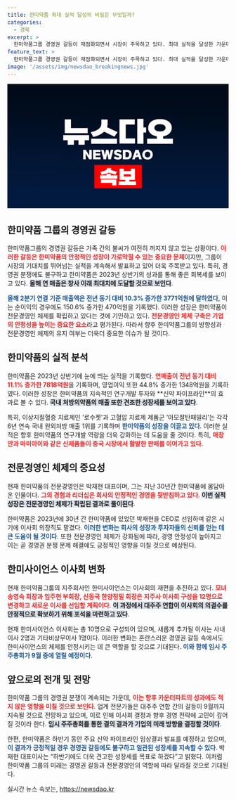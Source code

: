```yaml
---
title: 한미약품 최대 실적 달성의 비밀은 무엇일까?
categories:
  - 경제
excerpt: >
  한미약품그룹 경영권 갈등이 재점화되면서 시장이 주목하고 있다. 최대 실적을 달성한 가운데, 모녀와 형제 간의 충돌이 계속되고 있으며, 전문경영인 체제 도입을 두고 찬반 의견이 팽팽하게 맞서고 있다.
feature_text: >
  한미약품그룹 경영권 갈등이 재점화되면서 시장이 주목하고 있다. 최대 실적을 달성한 가운데, 모녀와 형제 간의 충돌이 계속되고 있으며, 전문경영인 체제 도입을 두고 찬반 의견이 팽팽하게 맞서고 있다.
image: '/assets/img/newsdao_breakingnews.jpg'
---
```


<p><img src="/assets/img/newsdao_breakingnews.jpg" alt="ranknews 속보" /></p>

<h2 data-ke-size="size26">한미약품 그룹의 경영권 갈등</h2>

<p data-ke-size="size16"></p>한미약품그룹의 경영권 갈등은 가족 간의 불씨가 여전히 꺼지지 않고 있는 상황이다. <b><span style="color: #ee2323;">이러한 갈등은 한미약품의 안정적인 성장이 가로막힐 수 있는 중요한 문제</span></b>이지만, 그룹이 시장의 기대치를 뛰어넘는 실적을 계속해서 발표하고 있어 더욱 주목받고 있다. 특히, 경영권 분쟁에도 불구하고 한미약품은 2023년 상반기의 성과를 통해 좋은 회복세를 보이고 있다. <b><span style="background-color: #21538527;">올해 연 매출은 창사 이래 최대치에 도달할 것으로 보인다</span></b>.

<b><span style="color: #1a5490;">올해 2분기 연결 기준 매출액은 전년 동기 대비 10.3% 증가한 3771억원에 달하였다</span></b>, 이는 순이익의 경우에도 150.6% 증가한 470억원을 기록했다. 이러한 성장은 한미약품이 전문경영인 체제를 확립하고 있다는 것에 기인하고 있다. <b><span style="color: #ee2323;">전문경영인 체제 구축은 기업의 안정성을 높이는 중요한 요소</span></b>라고 평가된다. 따라서 향후 한미약품그룹의 방향성과 전문경영인 체제의 유지 여부는 더욱더 중요한 이슈가 될 것이다.

<h2 data-ke-size="size26">한미약품의 실적 분석</h2>

<p data-ke-size="size16"></p>한미약품은 2023년 상반기에 눈에 띄는 실적을 기록했다. <b><span style="color: #ee2323;">연매출이 전년 동기 대비 11.1% 증가한 7818억원</span></b>을 기록하며, 영업이익 또한 44.8% 증가한 1348억원을 기록하였다. 이러한 성장은 한미약품의 지속적인 연구개발 투자와 **신약 파이프라인**의 효과로 볼 수 있다. <b><span style="background-color: #21538527;">국내 처방의약품의 매출 또한 견조한 성장세를 보이고 있다</span></b>.

특히, 이상지질혈증 치료제인 '로수젯'과 고혈압 치료제 제품군 ‘아모잘탄패밀리’는 각각 6년 연속 국내 원외처방 매출 1위를 기록하며 <b><span style="color: #1a5490;">한미약품의 성장을 이끌고 있다</span></b>. 이러한 실적은 향후 한미약품의 연구개발 역량을 더욱 강화하는 데 도움을 줄 것이다. 특히, <b><span style="color: #ee2323;">매창안과 마미아이와 같은 신제품들이 중국 시장에서 활발한 판매를 이어가고 있다</span></b>.

<h2 data-ke-size="size26">전문경영인 체제의 중요성</h2>

<p data-ke-size="size16"></p>현재 한미약품의 전문경영인은 박재현 대표이며, 그는 지난 30년간 한미약품에 몸담아온 인물이다. <b><span style="color: #ee2323;">그의 경험과 리더십은 회사의 안정적인 경영을 뒷받침하고 있다</span></b>. <b><span style="background-color: #21538527;">이번 실적 성장은 전문경영인 체제가 확립된 결과로 풀이된다</span></b>.

한미약품은 2023년에 30년 간 한미약품에 있었던 박재현을 CEO로 선임하며 같은 시기에 이사회 의장직도 맡겼다. <b><span style="color: #1a5490;">이러한 변화는 회사의 성장과 투자자들의 신뢰를 얻는 데 큰 도움이 될 것이다</span></b>. 또한 전문경영인 체제가 강화됨에 따라, 경영 안정성이 높아지고 이는 곧 경영권 분쟁 문제 해결에도 긍정적인 영향을 미칠 것으로 예상된다.

<h2 data-ke-size="size26">한미사이언스 이사회 변화</h2>

<p data-ke-size="size16"></p>현재 한미약품그룹의 지주회사인 한미사이언스는 이사회의 재편을 추진하고 있다. <b><span style="color: #ee2323;">모녀 송영숙 회장과 임주현 부회장, 신동국 한양정밀 회장은 지주사 이사회 구성을 12명으로 변경하고 새로운 이사를 선임할 계획이다</span></b>. <b><span style="background-color: #21538527;">이 과정에서 대주주 연합이 이사회의 의결수를 안정적으로 확보하기 위해 포석을 마련하고 있다</span></b>.

현재 한미사이언스 이사회는 총 10명으로 구성되어 있으며, 새롭게 추가될 이사는 사내이사 2명과 기타비상무이사 1명이다. 이러한 변화는 혼란스러운 경영권 갈등 속에서도 한미사이언스의 체제를 안정시키는 데 큰 역할을 할 것으로 기대된다. <b><span style="color: #1a5490;">이와 함께 임시 주주총회가 9월 중에 열릴 예정이다</span></b>.

<h2 data-ke-size="size26">앞으로의 전개 및 전망</h2>

<p data-ke-size="size16"></p>한미약품 그룹의 경영권 분쟁이 계속되는 가운데, <b><span style="color: #ee2323;">이는 향후 카운터파트의 성과에도 적지 않은 영향을 미칠 것으로 보인다</span></b>. 업계 전문가들은 대주주 연합 간의 갈등이 9월까지 지속될 것으로 전망하고 있으며, 이로 인해 이사회 결정과 향후 경영 전략에 고민이 깊어질 것이라 한다. <b><span style="background-color: #21538527;">임시 주주총회를 통한 결의 결과가 기업의 미래 방향을 결정할 것이다</span></b>.

한편, 한미약품은 하반기 동안 주요 신약 파이프라인 임상결과 발표를 예정하고 있으며, <b><span style="color: #1a5490;">이 결과가 긍정적일 경우 경영권 갈등에도 불구하고 일관된 성장세를 지속할 수 있다</span></b>. 박재현 대표이사는 “하반기에도 더욱 견고한 성장세를 목표로 하겠다”고 밝혔다. 이처럼 한미약품 그룹의 미래는 경영권 갈등과 전문경영인의 역할에 따라 달라질 것으로 기대된다.

<p data-ke-size="size16"></p>
실시간 뉴스 속보는, <a href="https://newsdao.kr" rel="dofollow">https://newsdao.kr</a>


